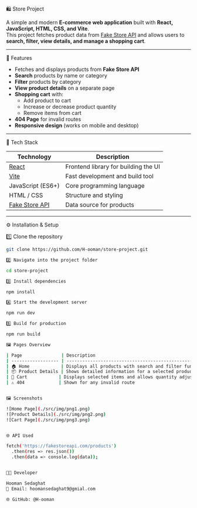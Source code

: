 🛍️ Store Project

A simple and modern **E-commerce web application** built with **React, JavaScript, HTML, CSS, and Vite**.  
This project fetches product data from [Fake Store API](https://fakestoreapi.com/) and allows users to **search, filter, view details, and manage a shopping cart**.

---

 🚀 Features

- Fetches and displays products from **Fake Store API**
- **Search** products by name or category
- **Filter** products by category
- **View product details** on a separate page
- **Shopping cart** with:
  - Add product to cart  
  - Increase or decrease product quantity  
  - Remove items from cart  
- **404 Page** for invalid routes
- **Responsive design** (works on mobile and desktop)

---

 🧩 Tech Stack

| Technology | Description |
|-------------|-------------|
| [React](https://react.dev/) | Frontend library for building the UI |
| [Vite](https://vitejs.dev/) | Fast development and build tool |
| JavaScript (ES6+) | Core programming language |
| HTML / CSS | Structure and styling |
| [Fake Store API](https://fakestoreapi.com/) | Data source for products |

---

⚙️ Installation & Setup

 1️⃣ Clone the repository
```bash
git clone https://github.com/H-ooman/store-project.git

2️⃣ Navigate into the project folder

cd store-project

3️⃣ Install dependencies

npm install

4️⃣ Start the development server

npm run dev

5️⃣ Build for production

npm run build

🖼️ Pages Overview

| Page               | Description                                                |
| ------------------ | ---------------------------------------------------------- |
| 🏠 Home            | Displays all products with search and filter functionality |
| 📦 Product Details | Shows detailed information for a selected product          |
| 🛒 Cart            | Displays selected items and allows quantity adjustments    |
| ⚠️ 404             | Shown for any invalid route                                |


🖼️ Screenshots

![Home Page](./src/img/png1.png)
![Product Details](./src/img/png2.png)
![Cart Page](./src/img/png3.png)


🌐 API Used

fetch('https://fakestoreapi.com/products')
  .then(res => res.json())
  .then(data => console.log(data));


🧑‍💻 Developer

Hooman Sedaghat
📧 Email: hoomansedaghat9@gmial.com

🌐 GitHub: @H-ooman
